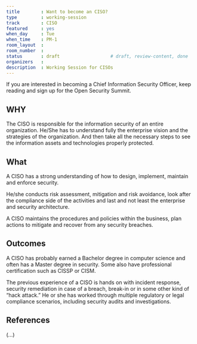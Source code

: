 ```yaml
---
title        : Want to become an CISO?
type         : working-session
track        : CISO
featured     : yes
when_day     : Tue
when_time    : PM-1
room_layout  :
room_number  :
status       : draft                   # draft, review-content, done
organizers   :
description  : Working Session for CISOs
---
```


If you are interested in becoming a Chief Information Security Officer, keep reading and sign up for the Open Security Summit.

## WHY

The CISO is responsible for the information security of an entire organization. He/She has to understand fully the enterprise vision and the strategies of the organization. And then take all the necessary steps to see the information assets and technologies properly protected.

## What

A CISO has a strong understanding of how to design, implement, maintain and enforce security.

He/she conducts risk assessment, mitigation and risk avoidance, look after the compliance side of the activities and last and not least the enterprise and security architecture.

A CISO maintains the procedures and policies within the business, plan actions to mitigate and recover from any security breaches.


## Outcomes

A CISO has probably earned a Bachelor degree in computer science and often has a Master degree in security. Some also have professional certification such as CISSP or CISM.

The previous experience of a CISO is hands on with incident response, security remediation in case of a breach, break-in or in some other kind of “hack attack.”
He or she has worked through multiple regulatory or legal compliance scenarios, including security audits and investigations.


## References

(...)
